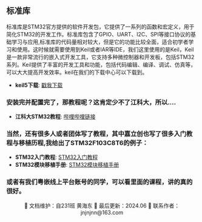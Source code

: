 ## 标准库

标准库是STM32官方提供的软件开发包，它提供了一系列的函数和宏定义，用于简化STM32的开发工作。标准库包含了GPIO、UART、I2C、SPI等接口协议的基础学习与应用,标准库的代码量相对较大，但是它的功能比较全面，适合初学者学习和使用。这时候就需要使用到Keil或者IAR等IDE，我们这里使用的是Keil，Keil是一款非常流行的嵌入式开发工具，它支持多种微控制器和开发板，包括STM32系列。Keil提供了丰富的开发工具和功能，包括代码编辑、编译、调试、仿真等，可以大大提高开发效率。keil在我们的下载中心可以下载到。

- **keil5下载**: [戳我下载](https://jnjnjnn.cn/xzzx/Keil5.html)

### 安装完并配置完了，那教程呢？这肯定少不了江科大，所以....

- **江科大STM32教程**: [哔哩哔哩链接](https://www.bilibili.com/video/BV1th411z7sn/?spm_id_from=333.337.search-card.all.click)

### 当然，还有很多人或者团体写了教程，其中嘉立创也写了很多入门教程与移植历程,我给出了STM32F103C8T6的例子：

- **STM32入门教程**: [STM32入门教程](https://wiki.lckfb.com/zh-hans/dkx-stm32f103c8t6/beginner/)
- **STM32模块移植手册**: [STM32模块移植手册](https://wiki.lckfb.com/zh-hans/dkx-stm32f103c8t6/module/)

### 或者有我们粤嵌线上平台账号的同学，可以看里面的课程，讲的真的很好。


<div align="center">
🎨 文档维护：自231班 黄海东 
📅 最后更新：2024.06  
📧 联系作者：jnjnjnn@163.com
</div>